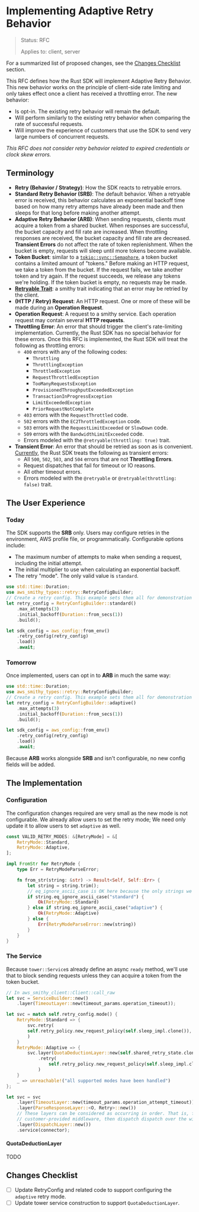# Implementing Adaptive Retry Behavior

> Status: RFC
>
> Applies to: client, server

For a summarized list of proposed changes, see the [Changes Checklist](#changes-checklist) section.

This RFC defines how the Rust SDK will implement Adaptive Retry Behavior. This new behavior works on the principle of client-side rate limiting and only takes effect once a client has received a throttling error. The new behavior:
- Is opt-in. The existing retry behavior will remain the default.
- Will perform similarly to the existing retry behavior when comparing the rate of successful requests.
- Will improve the experience of customers that use the SDK to send very large numbers of concurrent requests.

*This RFC does not consider retry behavior related to expired credentials or clock skew errors.*

## Terminology

- **Retry (Behavior / Strategy)**: How the SDK reacts to retryable errors.
- **Standard Retry Behavior (SRB)**: The default behavior. When a retryable error is received, this behavior calculates an exponential backoff time based on how many retry attemps have already been made and then sleeps for that long before making another attempt.
- **Adaptive Retry Behavior (ARB)**: When sending requests, clients must acquire a token from a shared bucket. When responses are successful, the bucket capacity and fill rate are increased. When throttling responses are received, the bucket capacity and fill rate are decreased. **Transient Errors** do not affect the rate of token replenishment. When the bucket is empty, requests will sleep until more tokens become available.
- **Token Bucket**: similar to a [`tokio::sync::Semaphore`][tokio::sync::Semaphore], a token bucket contains a limited amount of "tokens." Before making an HTTP request, we take a token from the bucket. If the request fails, we take another token and try again. If the request succeeds, we release any tokens we're holding. If the token bucket is empty, no requests may be made.
- [**Retryable Trait**](https://awslabs.github.io/smithy/spec/core.html#retryable-trait): a smithy trait indicating that an error may be retried by the client.
- **(HTTP / Retry) Request**: An HTTP request. One or more of these will be made during an **Operation Request**.
- **Operation Request**: A request to a smithy service. Each operation request may contain several **HTTP requests**.
- **Throttling Error**: An error that should trigger the client's rate-limiting implementation. Currently, the Rust SDK has no special behavior for these errors. Once this RFC is implemented, the Rust SDK will treat the following as throttling errors:
    - `400` errors with any of the following codes:
        - `Throttling`
        - `ThrottlingException`
        - `ThrottledException`
        - `RequestThrottledException`
        - `TooManyRequestsException`
        - `ProvisionedThroughputExceededException`
        - `TransactionInProgressException`
        - `LimitExceededException`
        - `PriorRequestNotComplete`
    - `403` errors with the `RequestThrottled` code.
    - `502` errors with the `EC2ThrottledException` code.
    - `503` errors with the `RequestLimitExceeded` or `SlowDown` code.
    - `509` errors with the `BandwidthLimitExceeded` code.
    - Errors modeled with the `@retryable(throttling: true)` trait.
- **Transient Error**: An error that should be retried as soon as is convenient. [Currently][transient-error-classifier], the Rust SDK treats the following as transient errors:
    - All `500`, `502`, `503`, and `504` errors that are not **Throttling Errors**.
    - Request dispatches that fail for timeout or IO reasons.
    - All other timeout errors.
    - Errors modeled with the `@retryable` or `@retryable(throttling: false)` trait.

## The User Experience

### Today

The SDK supports the **SRB** only. Users may configure retries in the environment, AWS profile file, or programmatically. Configurable options include:
- The maximum number of attempts to make when sending a request, including the initial attempt.
- The initial multiplier to use when calculating an exponential backoff.
- The retry "mode". The only valid value is `standard`.
```rust
use std::time::Duration;
use aws_smithy_types::retry::RetryConfigBuilder;
// Create a retry config. This example sets them all for demonstration purposes.
let retry_config = RetryConfigBuilder::standard()
    .max_attempts(3)
    .initial_backoff(Duration::from_secs(1))
    .build();

let sdk_config = aws_config::from_env()
    .retry_config(retry_config)
    .load()
    .await;
```

### Tomorrow

Once implemented, users can opt in to **ARB** in much the same way:

```rust
use std::time::Duration;
use aws_smithy_types::retry::RetryConfigBuilder;
// Create a retry config. This example sets them all for demonstration purposes.
let retry_config = RetryConfigBuilder::adaptive()
    .max_attempts(3)
    .initial_backoff(Duration::from_secs(1))
    .build();

let sdk_config = aws_config::from_env()
    .retry_config(retry_config)
    .load()
    .await;
```

Because **ARB** works alongside **SRB** and isn't configurable, no new config fields will be added.

## The Implementation

### Configuration

The configuration changes required are very small as the new mode is not configurable. We already allow users to set the retry mode; We need only update it to allow users to set `adaptive` as well.

```rust
const VALID_RETRY_MODES: &[RetryMode] = &[
    RetryMode::Standard,
    RetryMode::Adaptive,
];

impl FromStr for RetryMode {
    type Err = RetryModeParseError;

    fn from_str(string: &str) -> Result<Self, Self::Err> {
        let string = string.trim();
        // eq_ignore_ascii_case is OK here because the only strings we need to check for are ASCII
        if string.eq_ignore_ascii_case("standard") {
            Ok(RetryMode::Standard)
        } else if string.eq_ignore_ascii_case("adaptive") {
            Ok(RetryMode::Adaptive)
        } else {
            Err(RetryModeParseError::new(string))
        }
    }
}
```

### The Service

Because `tower::Service`s already define an async `ready` method, we'll use that to block sending requests unless they can acquire a token from the token bucket.

```rust
// In aws_smithy_client::Client::call_raw
let svc = ServiceBuilder::new()
    .layer(TimeoutLayer::new(timeout_params.operation_timeout));

let svc = match self.retry_config.mode() {
    RetryMode::Standard => {
        svc.retry(
        self.retry_policy.new_request_policy(self.sleep_impl.clone()),
        )
    }
    RetryMode::Adaptive => {
        svc.layer(QuotaDeductionLayer::new(self.shared_retry_state.clone()))
            .retry(
                self.retry_policy.new_request_policy(self.sleep_impl.clone(), self.shared_retry_state.clone()),
            )
    }
    _ => unreachable!("all supported modes have been handled")
};

let svc = svc
    .layer(TimeoutLayer::new(timeout_params.operation_attempt_timeout))
    .layer(ParseResponseLayer::<O, Retry>::new())
    // These layers can be considered as occurring in order. That is, first invoke the
    // customer-provided middleware, then dispatch dispatch over the wire.    .layer(&self.middleware)
    .layer(DispatchLayer::new())
    .service(connector);
```

#### QuotaDeductionLayer

TODO

## Changes Checklist
- [ ] Update RetryConfig and related code to support configuring the `adaptive` retry mode.
- [ ] Update tower service construction to support `QuotaDeductionLayer`.

[transient-error-classifier]: https://github.com/awslabs/smithy-rs/blob/5f075609c0235573272f7a8d0f1804c72faa2afe/rust-runtime/aws-smithy-http/src/retry.rs#L19
[tokio::sync::Semaphore]: https://docs.rs/tokio/latest/tokio/sync/struct.Semaphore.html
